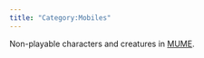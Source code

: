 ```yaml
---
title: "Category:Mobiles"
---
```


Non-playable characters and creatures in [MUME](MUME "wikilink").